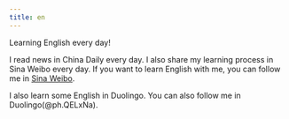 ```yaml
---
title: en
---
```


Learning English every day!

I read news in China Daily every day. I also share my learning process in Sina Weibo every day. If you want to learn English with me, you can follow me in [Sina Weibo](https://weibo.com/u/7963907573).

I also learn some English in Duolingo. You can also follow me in Duolingo(@ph.QELxNa).